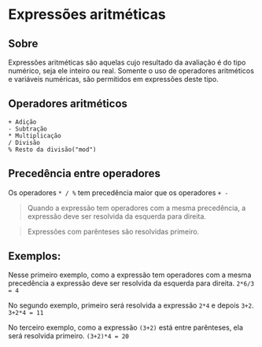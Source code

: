 # Expressões aritméticas

## Sobre

Expressões aritméticas são aquelas cujo resultado da avaliação é do tipo numérico, seja ele 
inteiro ou real. Somente o uso de operadores aritméticos e variáveis numéricas, são permitidos 
em expressões deste tipo.

## Operadores aritméticos
```
+ Adição
- Subtração
* Multiplicação
/ Divisão
% Resto da divisão("mod")
```
## Precedência entre operadores

Os operadores ``* / %`` tem precedência maior que os operadores ``+ -``
>Quando a expressão tem operadores com a mesma precedência, a expressão deve ser resolvida da esquerda para direita.

>Expressões com parênteses são resolvidas primeiro.

## Exemplos:

Nesse primeiro exemplo, como a expressão tem operadores com a mesma precedência a expressão deve ser resolvida da esquerda para direita.
``2*6/3 = 4``

No segundo exemplo, primeiro será resolvida a expressão ``2*4`` e depois ``3+2``.
``3+2*4 = 11``

No terceiro exemplo, como a expressão ``(3+2)`` está entre parênteses, ela será resolvida primeiro.
``(3+2)*4 = 20``


